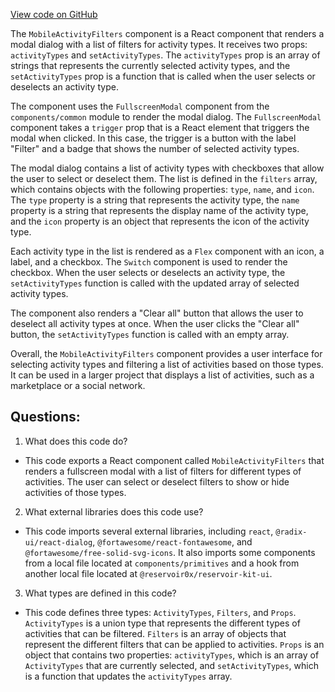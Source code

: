 [View code on GitHub](zoo-labs/zoo/blob/master/app/components/common/MobileActivityFilters.tsx)

The `MobileActivityFilters` component is a React component that renders a modal dialog with a list of filters for activity types. It receives two props: `activityTypes` and `setActivityTypes`. The `activityTypes` prop is an array of strings that represents the currently selected activity types, and the `setActivityTypes` prop is a function that is called when the user selects or deselects an activity type.

The component uses the `FullscreenModal` component from the `components/common` module to render the modal dialog. The `FullscreenModal` component takes a `trigger` prop that is a React element that triggers the modal when clicked. In this case, the trigger is a button with the label "Filter" and a badge that shows the number of selected activity types.

The modal dialog contains a list of activity types with checkboxes that allow the user to select or deselect them. The list is defined in the `filters` array, which contains objects with the following properties: `type`, `name`, and `icon`. The `type` property is a string that represents the activity type, the `name` property is a string that represents the display name of the activity type, and the `icon` property is an object that represents the icon of the activity type.

Each activity type in the list is rendered as a `Flex` component with an icon, a label, and a checkbox. The `Switch` component is used to render the checkbox. When the user selects or deselects an activity type, the `setActivityTypes` function is called with the updated array of selected activity types.

The component also renders a "Clear all" button that allows the user to deselect all activity types at once. When the user clicks the "Clear all" button, the `setActivityTypes` function is called with an empty array.

Overall, the `MobileActivityFilters` component provides a user interface for selecting activity types and filtering a list of activities based on those types. It can be used in a larger project that displays a list of activities, such as a marketplace or a social network.
## Questions: 
 1. What does this code do?
- This code exports a React component called `MobileActivityFilters` that renders a fullscreen modal with a list of filters for different types of activities. The user can select or deselect filters to show or hide activities of those types.

2. What external libraries does this code use?
- This code imports several external libraries, including `react`, `@radix-ui/react-dialog`, `@fortawesome/react-fontawesome`, and `@fortawesome/free-solid-svg-icons`. It also imports some components from a local file located at `components/primitives` and a hook from another local file located at `@reservoir0x/reservoir-kit-ui`.

3. What types are defined in this code?
- This code defines three types: `ActivityTypes`, `Filters`, and `Props`. `ActivityTypes` is a union type that represents the different types of activities that can be filtered. `Filters` is an array of objects that represent the different filters that can be applied to activities. `Props` is an object that contains two properties: `activityTypes`, which is an array of `ActivityTypes` that are currently selected, and `setActivityTypes`, which is a function that updates the `activityTypes` array.